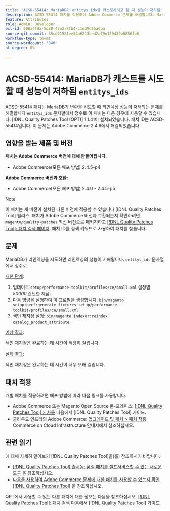 ```yaml
---
title: 'ACSD-55414: MariaDB가 entitys_ids를 캐스팅하려고 할 때 성능이 저하됨'
description: ACSD-55414 패치를 적용하여 Adobe Commerce 문제를 해결합니다. MariaDB가 'entys_ids'를 문자열에서 정수로 변환하려고 하면 리인덱싱 성능이 저하됩니다.
feature: Attributes
role: Admin, Developer
exl-id: 008a4fda-5d80-47e2-8fb4-c1e39d15a6ba
source-git-commit: 35cd21581ee34a6213be42a79e159439b8856fb6
workflow-type: tm+mt
source-wordcount: '340'
ht-degree: 0%

---
```


# ACSD-55414: MariaDB가 캐스트를 시도할 때 성능이 저하됨 `entitys_ids`

ACSD-55414 패치는 MariaDB가 변환을 시도할 때 리인덱싱 성능이 저해되는 문제를 해결합니다 `entitys_ids` 문자열에서 정수로 이 패치는 다음 경우에 사용할 수 있습니다. [!DNL Quality Patches Tool (QPT)] 1.1.41이 설치되었습니다. 패치 ID는 ACSD-55414입니다. 이 문제는 Adobe Commerce 2.4.6에서 해결되었습니다.

## 영향을 받는 제품 및 버전

**패치는 Adobe Commerce 버전에 대해 만들어집니다.**

* Adobe Commerce(모든 배포 방법) 2.4.5-p4

**Adobe Commerce 버전과 호환:**

* Adobe Commerce(모든 배포 방법) 2.4.0 - 2.4.5-p5

>[!NOTE]
>
>이 패치는 새 버전이 설치된 다른 버전에 적용할 수 있습니다 [!DNL Quality Patches Tool] 릴리스. 패치가 Adobe Commerce 버전과 호환되는지 확인하려면 `magento/quality-patches` 최신 버전으로 패키지하고 [[!DNL Quality Patches Tool]: 패치 검색 페이지](https://experienceleague.adobe.com/tools/commerce-quality-patches/index.html). 패치 ID를 검색 키워드로 사용하여 패치를 찾습니다.

## 문제

MariaDB가 리인덱싱을 시도하면 리인덱싱의 성능이 저해됩니다. `entitys_ids` 문자열에서 정수로

<u>재현 단계</u>:

1. 업데이트 `setup/performance-toolkit/profiles/ce/small.xml` 설정별 *50000* 간단한 제품.
1. 다음 명령을 실행하여 이 프로필을 생성합니다. `bin/magento setup:perf:generate-fixtures setup/performance-toolkit/profiles/ce/small.xml`.
1. 색인 재지정 실행: `bin/magento indexer:reindex catalog_product_attribute`.

<u>예상 결과</u>:

색인 재지정은 완료하는 데 시간이 적당히 걸립니다.

<u>실제 결과</u>:

색인 재지정은 완료하는 데 시간이 너무 오래 걸립니다.

## 패치 적용

개별 패치를 적용하려면 배포 방법에 따라 다음 링크를 사용합니다.

* Adobe Commerce 또는 Magento Open Source 온-프레미스: [[!DNL Quality Patches Tool] > 사용](https://experienceleague.adobe.com/docs/commerce-operations/tools/quality-patches-tool/usage.html) 다음에서 [!DNL Quality Patches Tool] 가이드.
* 클라우드 인프라의 Adobe Commerce: [업그레이드 및 패치 > 패치 적용](https://experienceleague.adobe.com/docs/commerce-cloud-service/user-guide/develop/upgrade/apply-patches.html) Commerce on Cloud Infrastructure 안내서에서 참조하십시오.

## 관련 읽기

에 대해 자세히 알아보기 [!DNL Quality Patches Tool]을(를) 참조하시기 바랍니다.

* [[!DNL Quality Patches Tool] 출시됨: 품질 패치를 셀프서비스할 수 있는 새로운 도구](/help/announcements/adobe-commerce-announcements/magento-quality-patches-released-new-tool-to-self-serve-quality-patches.md) 을 참조하십시오.
* [다음을 사용하여 Adobe Commerce 문제에 대한 패치를 사용할 수 있는지 확인 [!DNL Quality Patches Tool]](/help/support-tools/patches-available-in-qpt-tool/check-patch-for-magento-issue-with-magento-quality-patches.md) 을 참조하십시오.

QPT에서 사용할 수 있는 다른 패치에 대한 정보는 다음을 참조하십시오. [[!DNL Quality Patches Tool]: 패치 검색](https://experienceleague.adobe.com/tools/commerce-quality-patches/index.html) 다음에서 [!DNL Quality Patches Tool] 가이드.
